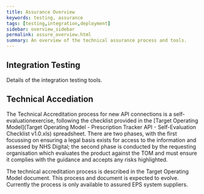 ```yaml
---
title: Assurance Overview
keywords: testing, assurance
tags: [testing,integration,deployment]
sidebar: overview_sidebar
permalink: assure_overview.html
summary: An overview of the technical assurance process and tools.
---
```


## Integration Testing

Details of the integration testing tools.

## Technical Accediation

The Technical Accreditation process for new API connections is a self-evaluationexercise, following the checklist provided in the [Target Operating Model](Target Operating Model - Prescription Tracker API - Self-Evaluation Checklist v1.0.xls) spreadsheet. There are two phases, with the first focussing on ensuring a legal basis exists for access to the information and assessed by NHS Digital; the second phase is conducted by the requesting organisation which evaluates the product against the TOM and must ensure it complies with the guidance and accepts any risks highlighted. 

The technical accreditation process is described in the Target Operating Model document. This process and document is expected to evolve. Currently the process is only available to assured EPS system suppliers.
